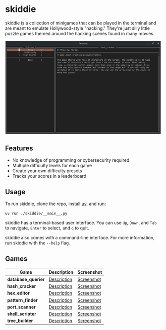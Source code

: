 # skiddie

skiddie is a collection of minigames that can be played in the terminal and are
meant to emulate Hollywood-style "hacking." They're just silly little puzzle
games themed around the hacking scenes found in many movies.

![GUI Screenshot](images/gui.png)

## Features

* No knowledge of programming or cybersecurity required
* Multiple difficulty levels for each game
* Create your own difficulty presets
* Tracks your scores in a leaderboard

## Usage

To run skiddie, clone the repo, install [uv](https://docs.astral.sh/uv/), and
run:

```shell
uv run ./skiddie/__main__.py
```

skiddie has a terminal-based user interface. You can use `Up`, `Down`, and
`Tab` to navigate, `Enter` to select, and `q` to quit.

skiddie also comes with a command-line interface. For more information, run
skiddie with the `--help` flag.

## Games

Game | Description | Screenshot
--- | --- | ---
**database_querier** | [Description](skiddie/descriptions/database_querier.md) | [Screenshot](images/database_querier.png)
**hash_cracker** | [Description](skiddie/descriptions/hash_cracker.md) | [Screenshot](images/hash_cracker.png)
**hex_editor** | [Description](skiddie/descriptions/hex_editor.md) | [Screenshot](images/hex_editor.png)
**pattern_finder** | [Description](skiddie/descriptions/pattern_finder.md) | [Screenshot](images/pattern_finder.png)
**port_scanner** | [Description](skiddie/descriptions/port_scanner.md) | [Screenshot](images/port_scanner.png)
**shell_scripter** | [Description](skiddie/descriptions/shell_scripter.md) | [Screenshot](images/shell_scripter.png)
**tree_builder** | [Description](skiddie/descriptions/tree_builder.md) | [Screenshot](images/tree_builder.png)
